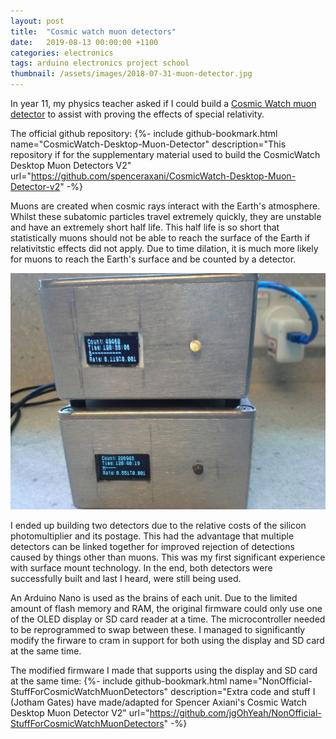 ```yaml
---
layout: post
title:  "Cosmic watch muon detectors"
date:   2019-08-13 00:00:00 +1100
categories: electronics
tags: arduino electronics project school
thumbnail: /assets/images/2018-07-31-muon-detector.jpg
---
```


In year 11, my physics teacher asked if I could build a [Cosmic Watch muon detector](http://www.cosmicwatch.lns.mit.edu/) to assist with proving the effects of special relativity.

The official github repository:
{%- include github-bookmark.html name="CosmicWatch-Desktop-Muon-Detector" description="This repository if for the supplementary material used to build the CosmicWatch Desktop Muon Detectors V2" url="https://github.com/spenceraxani/CosmicWatch-Desktop-Muon-Detector-v2" -%}

Muons are created when cosmic rays interact with the Earth's atmosphere. Whilst these subatomic particles travel extremely quickly, they are unstable and have an extremely short half life. This half life is so short that statistically muons should not be able to reach the surface of the Earth if relativitstic effects did not apply. Due to time dilation, it is much more likely for muons to reach the Earth's surface and be counted by a detector.

![Muon detectors showing their counts](/assets/images/2018-07-31-muon-detector.jpg)

I ended up building two detectors due to the relative costs of the silicon photomultiplier and its postage. This had the advantage that multiple detectors can be linked together for improved rejection of detections caused by things other than muons. This was my first significant experience with surface mount technology. In the end, both detectors were successfully built and last I heard, were still being used.

An Arduino Nano is used as the brains of each unit. Due to the limited amount of flash memory and RAM, the original firmware could only use one of the OLED display or SD card reader at a time. The microcontroller needed to be reprogrammed to swap between these. I managed to significantly modify the firware to cram in support for both using the display and SD card at the same time.

The modified firmware I made that supports using the display and SD card at the same time:
{%- include github-bookmark.html name="NonOfficial-StuffForCosmicWatchMuonDetectors" description="Extra code and stuff I (Jotham Gates) have made/adapted for Spencer Axiani's Cosmic Watch Desktop Muon Detector V2" url="https://github.com/jgOhYeah/NonOfficial-StuffForCosmicWatchMuonDetectors" -%}